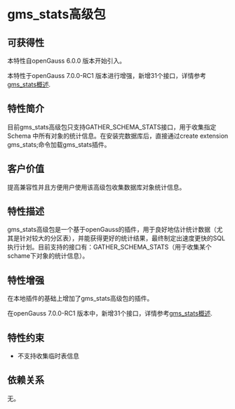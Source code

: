 # gms_stats高级包

## 可获得性<a name="section5309649"></a>

本特性自openGauss 6.0.0 版本开始引入。

本特性于openGauss 7.0.0-RC1 版本进行增强，新增31个接口，详情参考[gms_stats概述](../ExtensionReference/gms_stats概述.md).

## 特性简介<a name="section47786844"></a>

目前gms_stats高级包只支持GATHER_SCHEMA_STATS接口，用于收集指定 Schema 中所有对象的统计信息。在安装完数据库后，直接通过create extension gms_stats;命令加载gms_stats插件。

## 客户价值<a name="section27428414"></a>

提高兼容性并且方便用户使用该高级包收集数据库对象统计信息。

## 特性描述<a name="section45529136"></a>

gms_stats高级包是一个基于openGauss的插件，用于良好地估计统计数据（尤其是针对较大的分区表），并能获得更好的统计结果，最终制定出速度更快的SQL执行计划。目前支持的接口有：GATHER_SCHEMA_STATS（用于收集某个schame下对象的统计信息）。

## 特性增强<a name="section7109043"></a>

在本地插件的基础上增加了gms_stats高级包的插件。

在openGauss 7.0.0-RC1 版本中，新增31个接口，详情参考[gms_stats概述](../ExtensionReference/gms_stats概述.md).

## 特性约束<a name="section06531946143616"></a>

-   不支持收集临时表信息

## 依赖关系<a name="section63981393"></a>

无。
